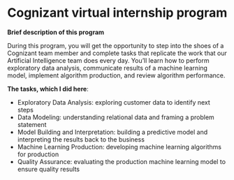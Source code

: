 # Cognizant virtual internship program

**Brief description of this program**
<p>During this program, you will get the opportunity to step into the shoes of a Cognizant team member and complete tasks that replicate the work that our Artificial Intelligence team does every day. You’ll learn how to perform exploratory data analysis, communicate results of a machine learning model, implement algorithm production, and review algorithm performance.
</p>

**The tasks, which I did here**:
- Exploratory Data Analysis: exploring customer data to identify next steps
- Data Modeling: understanding relational data and framing a problem statement
- Model Building and Interpretation: building a predictive model and interpreting the results back to the business
- Machine Learning Production: developing machine learning algorithms for production
- Quality Assurance: evaluating the production machine learning model to ensure quality results

